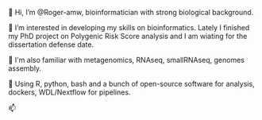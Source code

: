 👋 Hi, I’m @Roger-amw, bioinformatician with strong biological background.

👀 I’m interested in developing my skills on bioinformatics. Lately I finished my PhD project on Polygenic Risk Score analysis and I am wiating for the dissertation defense date.
  
🌱 I'm also familiar with metagenomics, RNAseq, smallRNAseq, genomes assembly.
    
💞️ Using R, python, bash and a bunch of open-source software for analysis, dockers, WDL/Nextflow for pipelines.
      
📫 

<!---
Roger-amw/Roger-amw is a ✨ private ✨ repository. Collection of tools for current work and PhD project.
--->
